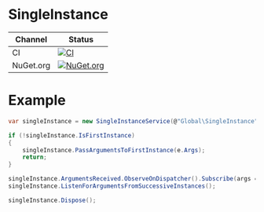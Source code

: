 # SingleInstance

Channel | Status
-|-
CI | [![CI](https://github.com/HMBSbige/SingleInstance/workflows/CI/badge.svg)](https://github.com/HMBSbige/SingleInstance/actions)
NuGet.org | [![NuGet.org](https://img.shields.io/nuget/v/HMBSbige.SingleInstance.svg?logo=nuget)](https://www.nuget.org/packages/HMBSbige.SingleInstance/)

# Example
```csharp
var singleInstance = new SingleInstanceService(@"Global\SingleInstance");

if (!singleInstance.IsFirstInstance)
{
    singleInstance.PassArgumentsToFirstInstance(e.Args);
    return;
}

singleInstance.ArgumentsReceived.ObserveOnDispatcher().Subscribe(args => { });
singleInstance.ListenForArgumentsFromSuccessiveInstances();

singleInstance.Dispose();
```
